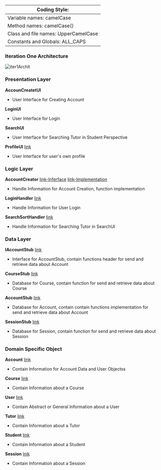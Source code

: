 | Coding Style: | 
| ------ | 
|   Variable names: camelCase      |        
|     Method names: camelCase()   |        
|Class and file names: UpperCamelCase|
|Constants and Globals: ALL_CAPS|

### **Iteration One Architecture**

![iter1Archit](/uploads/c2778bca86a17e1f3004e7f40a5b69dc/iter1Archit.jpg)




### **Presentation Layer**
**AccounCreatetUI**
[](url)
- User Interface for Creating Account

**LoginUI**
[](url)
- User Interface for Login

**SearchUI**
[](https://code.cs.umanitoba.ca/comp3350-winter2024/git-gud-a02-2/-/blob/main/app/src/main/java/comp3350/teachreach/presentation/SearchRecyclerViewAdapter.java?ref_type=heads)
- User Interface for Searching Tutor in Student Perspective

**ProfileUI**
[link](url)
- User Interface for user's own profile

### **Logic Layer**
**AccountCreator**
[link-Inferface](https://code.cs.umanitoba.ca/comp3350-winter2024/git-gud-a02-2/-/blob/dev/app/src/main/java/comp3350/teachreach/logic/IAccountCreator.java?ref_type=heads)
[link-Implementation](https://code.cs.umanitoba.ca/comp3350-winter2024/git-gud-a02-2/-/blob/dev/app/src/main/java/comp3350/teachreach/logic/AccountCreator.java?ref_type=heads)
- Handle Information for Account Creation, function implementation

**LoginHandler**
[link](https://code.cs.umanitoba.ca/comp3350-winter2024/git-gud-a02-2/-/blob/dev/app/src/main/java/comp3350/teachreach/logic/LoginHandler.java?ref_type=heads)
- Handle Information for User Login

**SearchSortHandler**
[link](https://code.cs.umanitoba.ca/comp3350-winter2024/git-gud-a02-2/-/blob/dev/app/src/main/java/comp3350/teachreach/logic/SearchSortHandler.java?ref_type=heads)
- Handle Information for Searching Tutor in SearchUI

### **Data Layer**
**IAccountStub**
[link](https://code.cs.umanitoba.ca/comp3350-winter2024/git-gud-a02-2/-/blob/dev/app/src/main/java/comp3350/teachreach/data/IAccountPersistence.java?ref_type=heads)
- Interface for AccountStub, contain functions header for send and retrieve data about Account

**CourseStub**
[link](https://code.cs.umanitoba.ca/comp3350-winter2024/git-gud-a02-2/-/blob/dev/app/src/main/java/comp3350/teachreach/data/CourseStub.java?ref_type=heads)
- Database for Course, contain function for send and retrieve data about Course

**AccountStub**
[link](https://code.cs.umanitoba.ca/comp3350-winter2024/git-gud-a02-2/-/blob/dev/app/src/main/java/comp3350/teachreach/data/AccountStub.java?ref_type=heads)
- Database for Account, contain  contain functions implementation for send and retrieve data about Account

**SessionStub**
[link](https://code.cs.umanitoba.ca/comp3350-winter2024/git-gud-a02-2/-/blob/dev/app/src/main/java/comp3350/teachreach/data/SessionStub.java?ref_type=heads)
- Database for Session, contain function for send and retrieve data about Session

### **Domain Specific Object**
**Account**
[link](https://code.cs.umanitoba.ca/comp3350-winter2024/git-gud-a02-2/-/blob/dev/app/src/main/java/comp3350/teachreach/objects/Account.java?ref_type=heads)
- Contain Information for Account Data and User Objectss

**Course**
[link](https://code.cs.umanitoba.ca/comp3350-winter2024/git-gud-a02-2/-/blob/dev/app/src/main/java/comp3350/teachreach/objects/Course.java?ref_type=heads)
- Contain Information about a Course

**User**
[link](https://code.cs.umanitoba.ca/comp3350-winter2024/git-gud-a02-2/-/blob/dev/app/src/main/java/comp3350/teachreach/objects/User.java?ref_type=heads)
- Contain Abstract or General Information about a User

**Tutor**
[link](https://code.cs.umanitoba.ca/comp3350-winter2024/git-gud-a02-2/-/blob/dev/app/src/main/java/comp3350/teachreach/objects/Tutor.java?ref_type=heads)
- Contain Information about a Tutor

**Student**
[link](https://code.cs.umanitoba.ca/comp3350-winter2024/git-gud-a02-2/-/blob/dev/app/src/main/java/comp3350/teachreach/objects/Student.java?ref_type=heads)
- Contain Information about a Student

**Session**
[lnik](https://code.cs.umanitoba.ca/comp3350-winter2024/git-gud-a02-2/-/blob/dev/app/src/main/java/comp3350/teachreach/objects/Session.java?ref_type=heads)
- Contain Information about a Session

